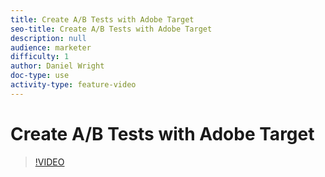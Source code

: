 ```yaml
---
title: Create A/B Tests with Adobe Target
seo-title: Create A/B Tests with Adobe Target
description: null
audience: marketer
difficulty: 1
author: Daniel Wright
doc-type: use
activity-type: feature-video
---
```


# Create A/B Tests with Adobe Target

>[!VIDEO](https://video.tv.adobe.com/v/17391/?quality=12)